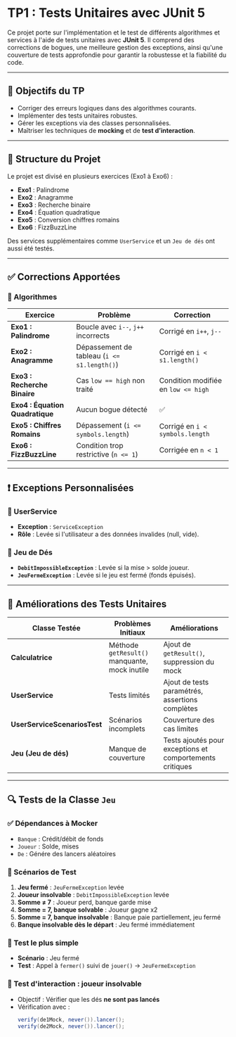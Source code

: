 # TP1 : Tests Unitaires avec JUnit 5

Ce projet porte sur l'implémentation et le test de différents algorithmes et services à l'aide de tests unitaires avec **JUnit 5**. Il comprend des corrections de bogues, une meilleure gestion des exceptions, ainsi qu'une couverture de tests approfondie pour garantir la robustesse et la fiabilité du code.

---

## 🧠 Objectifs du TP

- Corriger des erreurs logiques dans des algorithmes courants.
- Implémenter des tests unitaires robustes.
- Gérer les exceptions via des classes personnalisées.
- Maîtriser les techniques de **mocking** et de **test d’interaction**.

---

## 📁 Structure du Projet

Le projet est divisé en plusieurs exercices (Exo1 à Exo6) :

- **Exo1** : Palindrome  
- **Exo2** : Anagramme  
- **Exo3** : Recherche binaire  
- **Exo4** : Équation quadratique  
- **Exo5** : Conversion chiffres romains  
- **Exo6** : FizzBuzzLine  

Des services supplémentaires comme `UserService` et un `Jeu de dés` ont aussi été testés.

---

## ✅ Corrections Apportées

### 🔁 Algorithmes

| Exercice | Problème | Correction |
|---------|----------|------------|
| **Exo1 : Palindrome** | Boucle avec `i--`, `j++` incorrects | Corrigé en `i++`, `j--` |
| **Exo2 : Anagramme** | Dépassement de tableau (`i <= s1.length()`) | Corrigé en `i < s1.length()` |
| **Exo3 : Recherche Binaire** | Cas `low == high` non traité | Condition modifiée en `low <= high` |
| **Exo4 : Équation Quadratique** | Aucun bogue détecté | ✅ |
| **Exo5 : Chiffres Romains** | Dépassement (`i <= symbols.length`) | Corrigé en `i < symbols.length` |
| **Exo6 : FizzBuzzLine** | Condition trop restrictive (`n <= 1`) | Corrigée en `n < 1` |

---

## ❗ Exceptions Personnalisées

### 🧍 UserService

- **Exception** : `ServiceException`  
- **Rôle** : Levée si l'utilisateur a des données invalides (null, vide).

### 🎲 Jeu de Dés

- **`DebitImpossibleException`** : Levée si la mise > solde joueur.
- **`JeuFermeException`** : Levée si le jeu est fermé (fonds épuisés).

---

## 🧪 Améliorations des Tests Unitaires

| Classe Testée | Problèmes Initiaux | Améliorations |
|---------------|--------------------|---------------|
| **Calculatrice** | Méthode `getResult()` manquante, mock inutile | Ajout de `getResult()`, suppression du mock |
| **UserService** | Tests limités | Ajout de tests paramétrés, assertions complètes |
| **UserServiceScenariosTest** | Scénarios incomplets | Couverture des cas limites |
| **Jeu (Jeu de dés)** | Manque de couverture | Tests ajoutés pour exceptions et comportements critiques |

---

## 🔍 Tests de la Classe `Jeu`

### ✅ Dépendances à Mocker

- `Banque` : Crédit/débit de fonds
- `Joueur` : Solde, mises
- `De` : Génére des lancers aléatoires

### 📘 Scénarios de Test

1. **Jeu fermé** : `JeuFermeException` levée
2. **Joueur insolvable** : `DebitImpossibleException` levée
3. **Somme ≠ 7** : Joueur perd, banque garde mise
4. **Somme = 7, banque solvable** : Joueur gagne x2
5. **Somme = 7, banque insolvable** : Banque paie partiellement, jeu fermé
6. **Banque insolvable dès le départ** : Jeu fermé immédiatement

### 🔎 Test le plus simple

- **Scénario** : Jeu fermé
- **Test** : Appel à `fermer()` suivi de `jouer()` → `JeuFermeException`

### 🧪 Test d'interaction : joueur insolvable

- Objectif : Vérifier que les dés **ne sont pas lancés**
- Vérification avec :  
  ```java
  verify(de1Mock, never()).lancer();
  verify(de2Mock, never()).lancer();
